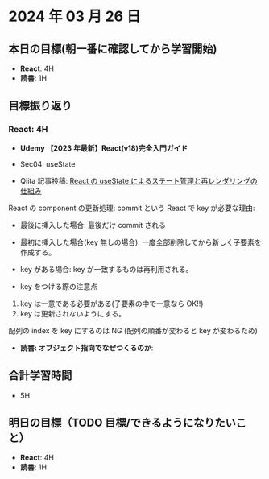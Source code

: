 # 2024 年 03 月 26 日

## 本日の目標(朝一番に確認してから学習開始)

-   **React**: 4H
-   **読書**: 1H

## 目標振り返り

### React: 4H

-   **Udemy 【2023 年最新】React(v18)完全入門ガイド**

-   Sec04: useState

-   Qiita 記事投稿: [React の useState によるステート管理と再レンダリングの仕組み](https://qiita.com/arihori13/items/f18e8814ed52350eb542)

React の component の更新処理: commit という
React で key が必要な理由:

-   最後に挿入した場合: 最後だけ commit される
-   最初に挿入した場合(key 無しの場合): 一度全部削除してから新しく子要素を作成する。
-   key がある場合: key が一致するものは再利用される。

-   key をつける際の注意点

1. key は一意である必要がある(子要素の中で一意なら OK!!)
2. key は更新されないようにする。

配列の index を key にするのは NG (配列の順番が変わると key が変わるため)

-   **読書: オブジェクト指向でなぜつくるのか**:

## 合計学習時間

-   5H

## 明日の目標（TODO 目標/できるようになりたいこと）

-   **React**: 4H
-   **読書**: 1H

